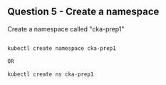 ## Question 5 - Create a namespace

Create a namespace called "cka-prep1"

```sh

kubectl create namespace cka-prep1

OR

kubectl create ns cka-prep1

```
